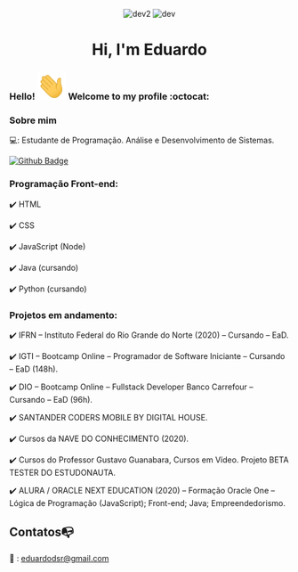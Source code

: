 <p align="center">
  <img src=https://github.com/eduardodsr/mypage/blob/master/dev2.gif?raw=true" alt="dev2" width="150px" />
  <img src=https://github.com/eduardodsr/mypage/blob/master/dev.gif?raw=true" alt="dev" width="150px" />
</p>
<h1 align="center"> Hi, I'm Eduardo</h1>

### Hello! <img style="margin: 0 auto" src="https://github.com/ABSphreak/ABSphreak/blob/master/gifs/Hi.gif" height="50"> Welcome to my profile :octocat:

### Sobre mim 

💻: Estudante de Programação. Análise e Desenvolvimento de Sistemas. 

[![Github Badge](https://img.shields.io/badge/-Github-000?style=flat-square&logo=Github&logoColor=white&link=https://github.com/eduardodsr/)](https://github.com/eduardodsr/)

### Programação Front-end:

✔️ HTML

✔️ CSS

✔️ JavaScript (Node)

✔️ Java (cursando)

✔️ Python (cursando)


### Projetos em andamento:

✔️ IFRN – Instituto Federal do Rio Grande do Norte (2020) – Cursando – EaD.

✔️ IGTI – Bootcamp Online – Programador de Software Iniciante – Cursando – EaD (148h).

✔️ DIO – Bootcamp Online – Fullstack Developer Banco Carrefour – Cursando – EaD (96h).

✔️ SANTANDER CODERS MOBILE BY DIGITAL HOUSE.

✔️ Cursos da NAVE DO CONHECIMENTO (2020).

✔️ Cursos do Professor Gustavo Guanabara, Cursos em Vídeo. Projeto BETA TESTER DO ESTUDONAUTA.

✔️ ALURA / ORACLE NEXT EDUCATION (2020) – Formação Oracle One – Lógica de Programação (JavaScript); Front-end; Java; Empreendedorismo.



## Contatos:mailbox_with_no_mail:

:email: : eduardodsr@gmail.com
